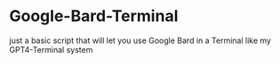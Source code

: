 # Google-Bard-Terminal
just a basic script that will let you use Google Bard in a Terminal like my GPT4-Terminal system
